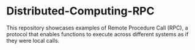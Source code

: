 # Distributed-Computing-RPC
This repository showcases examples of Remote Procedure Call (RPC), a protocol that enables functions to execute across different systems as if they were local calls.
